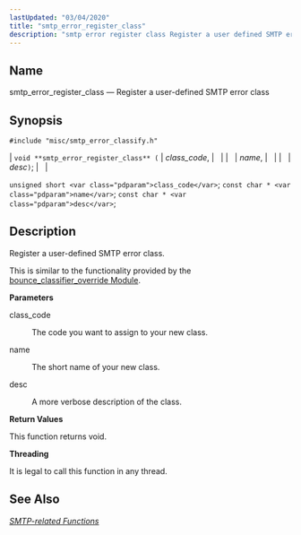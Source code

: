 ```yaml
---
lastUpdated: "03/04/2020"
title: "smtp_error_register_class"
description: "smtp error register class Register a user defined SMTP error class void smtp error register class class code name desc unsigned short class code const char name const char desc Register a user defined SMTP error class This is similar to the functionality provided by the bounce classifier override Module..."
---
```


<a name="apis.smtp_error_register_class"></a> 
## Name

smtp_error_register_class — Register a user-defined SMTP error class

## Synopsis

`#include "misc/smtp_error_classify.h"`

| `void **smtp_error_register_class** (` | <var class="pdparam">class_code</var>, |   |
|   | <var class="pdparam">name</var>, |   |
|   | <var class="pdparam">desc</var>`)`; |   |

`unsigned short <var class="pdparam">class_code</var>`;
`const char * <var class="pdparam">name</var>`;
`const char * <var class="pdparam">desc</var>`;<a name="idp61971840"></a> 
## Description

Register a user-defined SMTP error class.

This is similar to the functionality provided by the [bounce_classifier_override Module](/momentum/3/3-reference/3-reference-modules-bounce-classifier-override).

**<a name="idp61974352"></a> Parameters**

<dl class="variablelist">

<dt>class_code</dt>

<dd>

The code you want to assign to your new class.

</dd>

<dt>name</dt>

<dd>

The short name of your new class.

</dd>

<dt>desc</dt>

<dd>

A more verbose description of the class.

</dd>

</dl>

**<a name="idp61980816"></a> Return Values**

This function returns void.

**<a name="idp61981728"></a> Threading**

It is legal to call this function in any thread.

<a name="idp61982832"></a> 
## See Also

[*SMTP-related Functions*](/momentum/3/3-api/smtp)